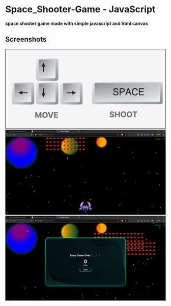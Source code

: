 # Space_Shooter-Game - JavaScript

**space shooter game made with simple javascript and html canvas**

## Screenshots 
<img src="./screenshots/game_controlls.png" alt="game_controlls">
<img src="./screenshots/game_starting.png" alt="game_start">
<img src="./screenshots/game_over.png" alt="game_end">